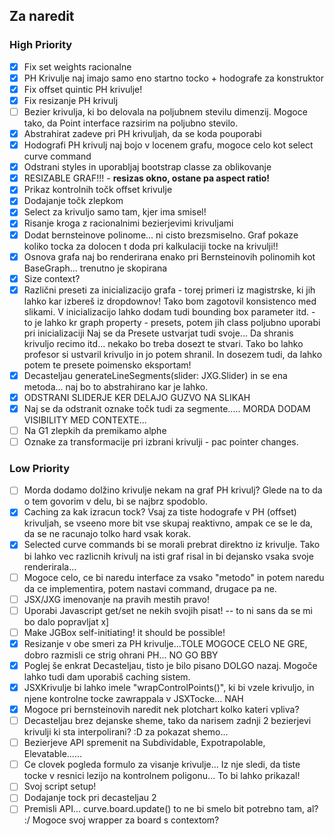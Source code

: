 ## Za naredit

### High Priority

- [x] Fix set weights racionalne
- [x] PH Krivulje naj imajo samo eno startno tocko + hodografe za konstruktor
- [x] Fix offset quintic PH krivulje!
- [x] Fix resizanje PH krivulj
- [ ] Bezier krivulja, ki bo delovala na poljubnem stevilu dimenzij. Mogoce tako, da Point interface razsirim na
  poljubno stevilo.
- [x] Abstrahirat zadeve pri PH krivuljah, da se koda pouporabi
- [x] Hodografi PH krivulj naj bojo v locenem grafu, mogoce celo kot select curve command
- [x] Odstrani styles in uporabljaj bootstrap classe za oblikovanje
- [x] RESIZABLE GRAF!!! - **resizas okno, ostane pa aspect ratio!**
- [x] Prikaz kontrolnih točk offset krivulje
- [x] Dodajanje točk zlepkom
- [x] Select za krivuljo samo tam, kjer ima smisel!
- [x] Risanje kroga z racionalnimi bezierjevimi krivuljami
- [x] Dodat bernsteinove polinome... ni cisto brezsmiselno. Graf pokaze koliko tocka za dolocen t doda pri kalkulaciji
  tocke na krivulji!!
- [x] Osnova grafa naj bo renderirana enako pri Bernsteinovih polinomih kot BaseGraph... trenutno je skopirana
- [x] Size context?
- [x] Različni preseti za inicializacijo grafa - torej primeri iz magistrske, ki jih lahko kar izbereš iz dropdownov!
  Tako bom zagotovil konsistenco med slikami. V inicializacijo lahko dodam tudi bounding box parameter itd. - to je
  lahko kr graph property - presets, potem jih class poljubno uporabi pri inicializaciji
  Naj se da Presete ustvarjat tudi svoje... Da shranis krivuljo recimo itd... nekako bo treba dosezt te stvari.
  Tako bo lahko profesor si ustvaril krivuljo in jo potem shranil. In dosezem tudi, da lahko potem te presete poimensko
  eksportam!
- [x] Decasteljau generateLineSegments(slider: JXG.Slider) in se ena metoda... naj bo to abstrahirano kar je lahko.
- [x] ODSTRANI SLIDERJE KER DELAJO GUZVO NA SLIKAH
- [x] Naj se da odstranit oznake točk tudi za segmente..... MORDA DODAM VISIBILITY MED CONTEXTE...
- [ ] Na G1 zlepkih da premikamo alphe
- [ ] Oznake za transformacije pri izbrani krivulji - pac pointer changes.

### Low Priority

- [ ] Morda dodamo dolžino krivulje nekam na graf PH krivulj? Glede na to da o tem govorim v delu, bi se najbrz
  spodoblo.
- [x] Caching za kak izracun tock? Vsaj za tiste hodografe v PH (offset) krivuljah, se vseeno more bit vse skupaj
  reaktivno, ampak ce se le da, da se ne racunajo tolko hard vsak korak.
- [x] Selected curve commands bi se morali prebrat direktno iz krivulje. Tako bi lahko vec razlicnih krivulj na isti
  graf risal in bi dejansko vsaka svoje renderirala...
- [ ] Mogoce celo, ce bi naredu interface za vsako "metodo" in potem naredu da ce implementira, potem nastavi command,
  drugace pa ne.
- [ ] JSX/JXG imenovanje na pravih mestih pravo!
- [ ] Uporabi Javascript get/set ne nekih svojih pisat! -- to ni sans da se mi bo dalo popravljat x]
- [ ] Make JGBox self-initiating! it should be possible!
- [x] Resizanje v obe smeri za PH krivulje...TOLE MOGOCE CELO NE GRE, dobro razmisli ce strig ohrani PH... NO GO BBY
- [x] Poglej še enkrat Decasteljau, tisto je bilo pisano DOLGO nazaj. Mogoče lahko tudi dam uporabiš caching sistem.
- [x] JSXKrivulje bi lahko imele "wrapControlPoints()", ki bi vzele krivuljo, in njene kontrolne tocke zawrappala v
  JSXTocke... NAH
- [x] Mogoce pri bernsteinovih naredit nek plotchart kolko kateri vpliva?
- [ ] Decasteljau brez dejanske sheme, tako da narisem zadnji 2 bezierjevi krivulji ki sta interpolirani? :D za pokazat
  shemo...
- [ ] Bezierjeve API spremenit na Subdividable, Expotrapolable, Elevatable......
- [ ] Ce clovek pogleda formulo za visanje krivulje... Iz nje sledi, da tiste tocke v resnici lezijo na kontrolnem
  poligonu... To bi lahko prikazal!
- [ ] Svoj script setup!
- [ ] Dodajanje tock pri decasteljau 2
- [ ] Premisli API... curve.board.update() to ne bi smelo bit potrebno tam, al? :/ Mogoce svoj wrapper za board s
  contextom?
